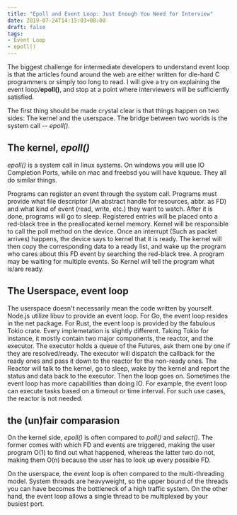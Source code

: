 ```yaml
---
title: "Epoll and Event Loop: Just Enough You Need for Interview"
date: 2019-07-24T14:15:03+08:00
draft: false
tags:
- Event Loop
- epoll()
---
```


The biggest challenge for intermediate developers to understand event loop is that the articles found around the web are either written for die-hard C programmers or simply too long to read. I will give a try on explaining the event loop/**epoll()**, and stop at a point where interviewers will be sufficiently satisfied. 

The first thing should be made crystal clear is that things happen on two sides: The kernel and the userspace. The bridge between two worlds is the system call -- *epoll()*. 

## The kernel, *epoll()*

*epoll()* is a system call in linux systems. On windows you will use IO Completion Ports, while on mac and freebsd you will have kqueue. They all do similar things. 


Programs can register an event through the system call. Programs must provide what file descriptor (An abstract handle for resources, abbr. as FD) and what kind of event (read, write, etc.) they want to watch. After it is done, programs will go to sleep. Registered entries will be placed onto a red-black tree in the preallocated kernel memory. Kernel will be responsible to call the poll method on the device. Once an interrupt (Such as packet arrives) happens, the device says to kernel that it is ready. The kernel will then copy the corresponding data to a ready list, and wake up the program who cares about this FD event by searching the red-black tree. A program may be waiting for multiple events. So Kernel will tell the program what is/are ready.

## The Userspace, event loop

The userspace doesn't necessarily mean the code written by yourself. Node.js utilize libuv to provide an event loop. For Go, the event loop resides in the net package. For Rust, the event loop is provided by the fabulous Tokio crate. Every implemetation is slightly different. Taking Tokio for instance, it mostly contain two major components, the reactor, and the executor. The executor holds a queue of the Futures, ask them one by one if they are resolved/ready. The executor will dispatch the callback for the ready ones and pass it down to the reactor for the non-ready ones. The Reactor will talk to the kernel, go to sleep, wake by the kernel and report the status and data back to the executor. Then the loop goes on. Sometimes the event loop has more capabilities than doing IO. For example, the event loop can execute tasks based on a timeout or time interval. For such use cases, the reactor is not needed. 

## the (un)fair comparasion

On the kernel side, *epoll()* is often compared to *poll()* and *select()*. The former comes with which FD and events are triggered, making the user program O(1) to find out what happened, whereas the latter two do not, making them O(n) because the user has to look up every possible FD.

On the userspace, the event loop is often compared to the multi-threading model. System threads are heavyweight, so the upper bound of the threads you can have becomes the bottleneck of a high traffic system. On the other hand, the event loop allows a single thread to be multiplexed by your busiest port. 

